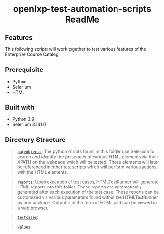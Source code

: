 <h1 align="center">openlxp-test-automation-scripts ReadMe</h1>


## Features
This following scripts will work together to test various features of the Enterprise Course Catalog
## Prerequisite
- Python
- Selenium
- HTML

## Built with
- Python 3.9
- Selenium 3.141.0

## Directory Structure
> [`pageobjects`](https://github.com/OpenLXP/openlxp-test-automation-scripts/tree/main/pageobjects "pageobjects folder"): The python scripts found in this folder use Selenium to search and identify the presences of various HTML elements via their XPATH on the webpage which will be tested. These elements will later be referenced in other test scripts which will perform various actions with the HTML elements.

> [`reports`](https://github.com/OpenLXP/openlxp-test-automation-scripts/tree/main/reports "reports folder"): Upon execution of test cases, HTMLTestRunner will generate HTML reports into this folder. These reports are automatically generated after each execution of the test case. These reports can be customized via various parameters found within the HTMLTestRunner python package. Output is in the form of HTML and can be viewed in a web browser.

> [`testcases`](https://github.com/OpenLXP/openlxp-test-automation-scripts/tree/main/testcases "testcases folder"):
 
> [`values`](https://github.com/OpenLXP/openlxp-test-automation-scripts/tree/main/values "values folder"):
